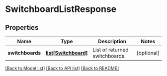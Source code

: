 # SwitchboardListResponse

## Properties
Name | Type | Description | Notes
------------ | ------------- | ------------- | -------------
**switchboards** | [**list[Switchboard]**](Switchboard.md) | List of returned switchboards. | [optional] 

[[Back to Model list]](../README.md#documentation-for-models) [[Back to API list]](../README.md#documentation-for-api-endpoints) [[Back to README]](../README.md)


